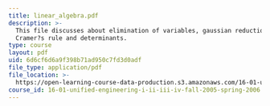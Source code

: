 ```yaml
---
title: linear_algebra.pdf
description: >-
  This file discusses about elimination of variables, gaussian reduction,
  Cramer?s rule and determinants.
type: course
layout: pdf
uid: 6d6cf6d6a9f398b71ad950c7fd3d0adf
file_type: application/pdf
file_location: >-
  https://open-learning-course-data-production.s3.amazonaws.com/16-01-unified-engineering-i-ii-iii-iv-fall-2005-spring-2006/6d6cf6d6a9f398b71ad950c7fd3d0adf_linear_algebra.pdf
course_id: 16-01-unified-engineering-i-ii-iii-iv-fall-2005-spring-2006
---
```

